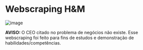 # Webscraping H&M 

![image](https://user-images.githubusercontent.com/94385953/148562903-80c9ea57-d156-45ac-b523-876004b53a5f.png)

 <b> AVISO: </b> O CEO citado no problema de negócios não existe. Esse webscraping foi feito para fins de estudos e demonstração de habilidades/competências. 
 
 
